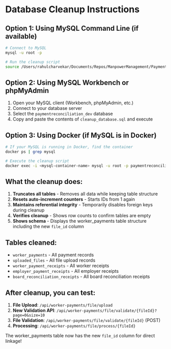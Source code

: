 # Database Cleanup Instructions

## Option 1: Using MySQL Command Line (if available)

```bash
# Connect to MySQL
mysql -u root -p

# Run the cleanup script
source /Users/rahulcharvekar/Documents/Repos/ManpowerManagement/PaymentReconciliation/cleanup_database.sql
```

## Option 2: Using MySQL Workbench or phpMyAdmin

1. Open your MySQL client (Workbench, phpMyAdmin, etc.)
2. Connect to your database server
3. Select the `paymentreconciliation_dev` database
4. Copy and paste the contents of `cleanup_database.sql` and execute

## Option 3: Using Docker (if MySQL is in Docker)

```bash
# If your MySQL is running in Docker, find the container
docker ps | grep mysql

# Execute the cleanup script
docker exec -i <mysql-container-name> mysql -u root -p paymentreconciliation_dev < cleanup_database.sql
```

## What the cleanup does:

1. **Truncates all tables** - Removes all data while keeping table structure
2. **Resets auto-increment counters** - Starts IDs from 1 again
3. **Maintains referential integrity** - Temporarily disables foreign keys during cleanup
4. **Verifies cleanup** - Shows row counts to confirm tables are empty
5. **Shows schema** - Displays the worker_payments table structure including the new `file_id` column

## Tables cleaned:

- `worker_payments` - All payment records
- `uploaded_files` - All file upload records  
- `worker_payment_receipts` - All worker receipts
- `employer_payment_receipts` - All employer receipts
- `board_reconciliation_receipts` - All board reconciliation receipts

## After cleanup, you can test:

1. **File Upload**: `/api/worker-payments/file/upload`
2. **New Validation API**: `/api/worker-payments/file/validate/{fileId}?page=0&size=10`
3. **File Validation**: `/api/worker-payments/file/validate/{fileId}` (POST)
4. **Processing**: `/api/worker-payments/file/process/{fileId}`

The worker_payments table now has the new `file_id` column for direct linkage!
